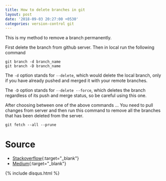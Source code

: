 ```yaml
---
title: How to delete branches in git
layout: post
date: '2018-09-03 20:27:00 +0530'
categories: version-control git
---
```


This is my method to remove a branch permanently.

First delete the branch from github server.
Then in local run the following command

```
git branch -d branch_name
git branch -D branch_name
```

The ```-d``` option stands for ```--delete```, which would delete the local branch, only if you have already pushed and merged it with your remote branches.

The ```-D``` option stands for ```--delete --force```, which deletes the branch regardless of its push and merge status, so be careful using this one.

After choosing between one of the above commands ... You need to pull changes from server and then run this command to remove all the branches that has been deleted from the server.

```
git fetch --all --prune
```

# **Source**
* [Stackoverflow](https://stackoverflow.com/questions/2003505/how-do-i-delete-a-git-branch-both-locally-and-remotely){:target="_blank"}
* [Medium](https://koukia.ca/delete-a-local-and-a-remote-git-branch-61df0b10d323){:target="_blank"}

{% include disqus.html %}